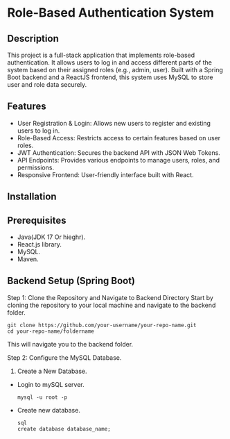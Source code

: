 # Role-Based Authentication System
## Description
This project is a full-stack application that implements role-based authentication. It allows users to log in and access different parts of the system based on their assigned roles (e.g., admin, user). Built with a Spring Boot backend and a ReactJS frontend, this system uses MySQL to store user and role data securely.
## Features
-  User Registration & Login: Allows new users to register and existing users to log in.
-  Role-Based Access: Restricts access to certain features based on user roles.
-  JWT Authentication: Secures the backend API with JSON Web Tokens.
-  API Endpoints: Provides various endpoints to manage users, roles, and permissions.
-  Responsive Frontend: User-friendly interface built with React.
## Installation
## Prerequisites
- Java(JDK 17 Or hieghr).
- React.js  library.
- MySQL.
- Maven.
## Backend Setup (Spring Boot)
Step 1: Clone the Repository and Navigate to Backend Directory
Start by cloning the repository to your local machine and navigate to the backend folder.
```
git clone https://github.com/your-username/your-repo-name.git
cd your-repo-name/foldername
```
This will navigate you to the backend folder.

Step 2: Configure the MySQL Database.
1. Create a New Database.
- Login to mySQL server.
  ```
  mysql -u root -p
  ```
- Create new database.
  ```
  sql
  create database database_name;
  ```




  






